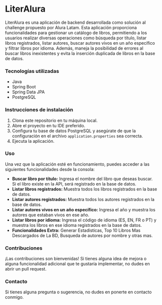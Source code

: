 # LiterAlura

LiterAlura es una aplicación de backend desarrollada como solución al challenge propuesto por Alura Latam. Esta aplicación proporciona funcionalidades para gestionar un catálogo de libros, permitiendo a los usuarios realizar diversas operaciones como búsqueda por título, listar libros registrados, listar autores, buscar autores vivos en un año específico y filtrar libros por idioma. Además, maneja la posibilidad de errores al buscar libros inexistentes y evita la inserción duplicada de libros en la base de datos.

### Tecnologías utilizadas

- Java
- Spring Boot
- Spring Data JPA
- PostgreSQL

### Instrucciones de instalación

1. Clona este repositorio en tu máquina local.
2. Abre el proyecto en tu IDE preferido.
3. Configura tu base de datos PostgreSQL y asegúrate de que la configuración en el archivo `application.properties` sea correcta.
4. Ejecuta la aplicación.

### Uso

Una vez que la aplicación esté en funcionamiento, puedes acceder a las siguientes funcionalidades desde la consola:

- **Buscar libro por título:** Ingresa el nombre del libro que deseas buscar. Si el libro existe en la API, será registrado en la base de datos.
- **Listar libros registrados:** Muestra todos los libros registrados en la base de datos.
- **Listar autores registrados:** Muestra todos los autores registrados en la base de datos.
- **Listar autores vivos en un año específico:** Ingresa el año y muestra los autores que estaban vivos en ese año.
- **Listar libros por idioma:** Ingresa el código de idioma (ES, EN, FR o PT) y muestra los libros en ese idioma registrados en la base de datos.
- **Funcionalidades Extra:** Generar Estadisticas, Top 10 Libros Mas Descargados de La BD, Busqueda de autores por nombre y otras mas.
### Contribuciones

¡Las contribuciones son bienvenidas! Si tienes alguna idea de mejora o alguna funcionalidad adicional que te gustaría implementar, no dudes en abrir un pull request.

### Contacto

Si tienes alguna pregunta o sugerencia, no dudes en ponerte en contacto conmigo.
